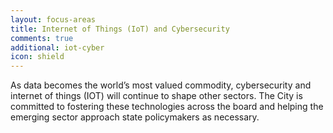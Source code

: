 ```yaml
---
layout: focus-areas
title: Internet of Things (IoT) and Cybersecurity
comments: true
additional: iot-cyber
icon: shield
---
```

As data becomes the world’s most valued commodity, cybersecurity and internet of things (IOT) will continue to shape other sectors. The City is committed to fostering these technologies across the board and helping the emerging sector approach state policymakers as necessary.
